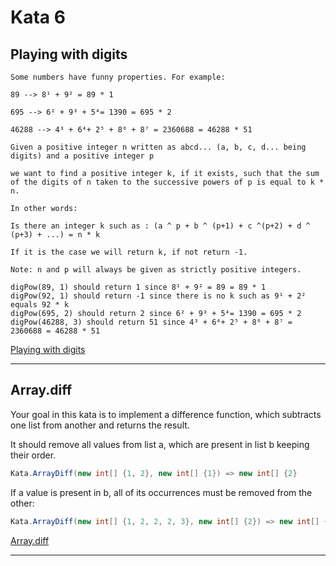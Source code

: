 # Kata 6

## Playing with digits

    Some numbers have funny properties. For example:

    89 --> 8¹ + 9² = 89 * 1

    695 --> 6² + 9³ + 5⁴= 1390 = 695 * 2

    46288 --> 4³ + 6⁴+ 2⁵ + 8⁶ + 8⁷ = 2360688 = 46288 * 51

    Given a positive integer n written as abcd... (a, b, c, d... being digits) and a positive integer p

    we want to find a positive integer k, if it exists, such that the sum of the digits of n taken to the successive powers of p is equal to k * n.

    In other words:

    Is there an integer k such as : (a ^ p + b ^ (p+1) + c ^(p+2) + d ^ (p+3) + ...) = n * k

    If it is the case we will return k, if not return -1.

    Note: n and p will always be given as strictly positive integers.

```CSharp
digPow(89, 1) should return 1 since 8¹ + 9² = 89 = 89 * 1
digPow(92, 1) should return -1 since there is no k such as 9¹ + 2² equals 92 * k
digPow(695, 2) should return 2 since 6² + 9³ + 5⁴= 1390 = 695 * 2
digPow(46288, 3) should return 51 since 4³ + 6⁴+ 2⁵ + 8⁶ + 8⁷ = 2360688 = 46288 * 51
```

[Playing with digits](https://www.codewars.com/kata/5552101f47fc5178b1000050)

---------------------------------------------------------------------------------------------

## Array.diff

  Your goal in this kata is to implement a difference function, which subtracts one list from another and returns the result.  

  It should remove all values from list a, which are present in list b keeping their order.  

```csharp
Kata.ArrayDiff(new int[] {1, 2}, new int[] {1}) => new int[] {2}
```

  If a value is present in b, all of its occurrences must be removed from the other:  

```csharp
Kata.ArrayDiff(new int[] {1, 2, 2, 2, 3}, new int[] {2}) => new int[] {1, 3}
```

[Array.diff](https://www.codewars.com/kata/523f5d21c841566fde000009)  

---------------------------------------------------------------------------------------------